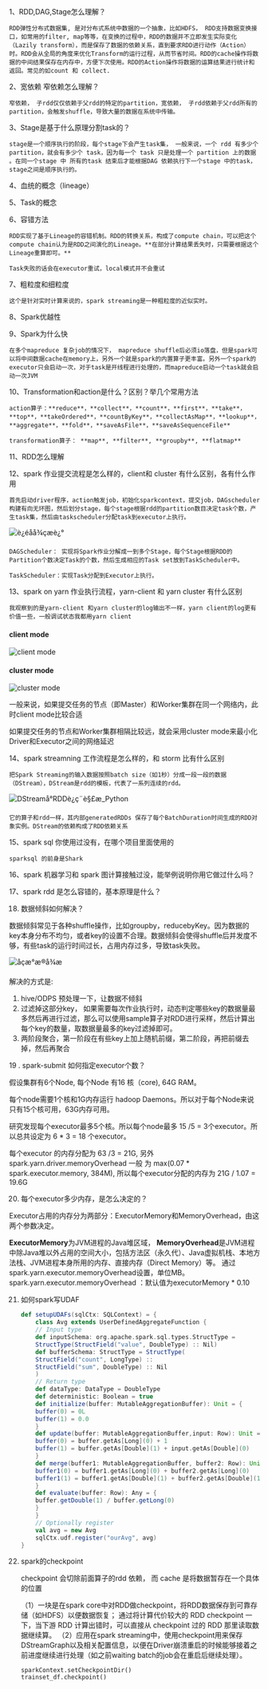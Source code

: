 

1、RDD,DAG,Stage怎么理解？

	RDD弹性分布式数据集, 是对分布式系统中数据的一个抽象，比如HDFS， RDD支持数据变换接口，如常用的filter, map等等，在变换的过程中，RDD的数据并不立即发生实际变化（Lazily transform），而是保存了数据的依赖关系，直到要求RDD进行动作（Action）时。RDD会从全局的角度来优化Transform的运行过程，从而节省时间。RDD的cache操作将数据的中间结果保存在内存中，方便下次使用。RDD的Action操作将数据的运算结果进行统计和返回。常见的如count 和 collect.

2、宽依赖 窄依赖怎么理解？

	窄依赖， 子rdd仅仅依赖于父rdd的特定的partition，宽依赖， 子rdd依赖于父rdd所有的partition，会触发shuffle，导致大量的数据在系统中传输。

3、Stage是基于什么原理分割task的？

	stage是一个顺序执行的阶段，每个stage下会产生task集， 一般来说，一个 rdd 有多少个 partition，就会有多少个 task，因为每一个 task 只是处理一个 partition 上的数据 。在同一个stage 中 所有的task 结束后才能根据DAG 依赖执行下一个stage 中的task， stage之间是顺序执行的。

4、血统的概念（lineage）

5、Task的概念

6、容错方法

	RDD实现了基于Lineage的容错机制。RDD的转换关系，构成了compute chain，可以把这个compute chain认为是RDD之间演化的Lineage。**在部分计算结果丢失时，只需要根据这个Lineage重算即可。** 
	
	Task失败的话会在executor重试，local模式并不会重试

7、粗粒度和细粒度

	这个是针对实时计算来说的，spark streaming是一种粗粒度的近似实时。

8、Spark优越性

9、Spark为什么快

	在多个mapreduce 复杂job的情况下， mapreduce shuffle后必须io落盘，但是spark可以将中间数据cache在memory上，另外一个就是spark的内置算子更丰富。另外一个spark的executor只会启动一次，对于task是开线程进行处理的，而mapreduce启动一个task就会启动一次JVM

10、Transformation和action是什么？区别？举几个常用方法

	action算子：**reduce**，**collect**，**count**，**first**，**take**，**top**，**takeOrdered**，**countByKey**，**collectAsMap**，**lookup**，**aggregate**，**fold**，**saveAsFile**，**saveAsSequenceFile**
	
	transformation算子： **map**, **filter**, **groupby**, **flatmap**

11、RDD怎么理解

12、spark 作业提交流程是怎么样的，client和 cluster 有什么区别，各有什么作用

	首先启动driver程序，action触发job，初始化sparkcontext，提交job，DAGscheduler构建有向无环图，然后划分stage，每个stage根据rdd的partition数目决定task个数，产生task集，然后由taskscheduler分配task到executor上执行。

![è¿éåå¾çæè¿°](https://img-blog.csdn.net/20161109171133811) 

	DAGScheduler： 实现将Spark作业分解成一到多个Stage，每个Stage根据RDD的Partition个数决定Task的个数，然后生成相应的Task set放到TaskScheduler中。
	
	TaskScheduler：实现Task分配到Executor上执行。

13、spark on yarn 作业执行流程，yarn-client 和 yarn cluster 有什么区别

	我观察到的是yarn-client 和yarn cluster的log输出不一样，yarn client的log更有价值一些，一般调试状态我都用yarn client

#### 								client mode

![client mode](https://img-blog.csdn.net/20170609165010221?watermark/2/text/aHR0cDovL2Jsb2cuY3Nkbi5uZXQvVHJpZ2w=/font/5a6L5L2T/fontsize/400/fill/I0JBQkFCMA==/dissolve/70/gravity/SouthEast)

#### 								cluster mode

![cluster mode](https://img-blog.csdn.net/20170609183743824?watermark/2/text/aHR0cDovL2Jsb2cuY3Nkbi5uZXQvVHJpZ2w=/font/5a6L5L2T/fontsize/400/fill/I0JBQkFCMA==/dissolve/70/gravity/SouthEast)

一般来说，如果提交任务的节点（即Master）和Worker集群在同一个网络内，此时client mode比较合适

如果提交任务的节点和Worker集群相隔比较远，就会采用cluster mode来最小化Driver和Executor之间的网络延迟

14、spark streamning 工作流程是怎么样的，和 storm 比有什么区别

	把Spark Streaming的输入数据按照batch size（如1秒）分成一段一段的数据（DStream），DStream是rdd的模板，代表了一系列连续的rdd。 

![DStreamå°RDDè¿ç¨è§£æ_Python](http://aliyunzixunbucket.oss-cn-beijing.aliyuncs.com/jpg/50312a0982ab0a5b326af632998468d3.jpg?x-oss-process=image/resize,p_100/auto-orient,1/quality,q_90/format,jpg/watermark,image_eXVuY2VzaGk=,t_100,g_se,x_0,y_0) 

	它的算子和rdd一样，其内部generatedRDDs 保存了每个BatchDuration时间生成的RDD对象实例。DStream的依赖构成了RDD依赖关系 

15、spark sql 你使用过没有，在哪个项目里面使用的

	sparksql 的前身是Shark

16、spark 机器学习和 spark 图计算接触过没，能举例说明你用它做过什么吗？

17、spark rdd 是怎么容错的，基本原理是什么？

18.  数据倾斜如何解决？

数据倾斜常见于各种shuffle操作，比如groupby，reducebyKey。因为数据的key本身分布不均匀，或者key的设置不合理。数据倾斜会使得shuffle后并发度不够，有些task的运行时间过长，占用内存过多，导致task失败。

![åçæ°æ®å¾æ](https://img-blog.csdn.net/20160725174623608) 

解决的方式是:

1. hive/ODPS 预处理一下，让数据不倾斜
2. 过滤掉这部分key， 如果需要每次作业执行时，动态判定哪些key的数据量最多然后再进行过滤，那么可以使用sample算子对RDD进行采样，然后计算出每个key的数量，取数据量最多的key过滤掉即可。 
3. 两阶段聚合，第一阶段在有些key上加上随机前缀，第二阶段，再把前缀去掉，然后再聚合

19 . spark-submit 如何指定executor个数？

假设集群有6个Node, 每个Node 有16 核（core), 64G RAM。 

每个node需要1个核和1G内存运行 hadoop Daemons。所以对于每个Node来说只有15个核可用，63G内存可用。

研究发现每个executor最多5个核。所以每个node最多 15 /5 = 3个executor。所以总共设定为 6 * 3 = 18 个executor。

每个executor 的内存分配为 63 /3 = 21G, 另外 spark.yarn.driver.memoryOverhead  一般 为 max(0.07 * spark.executor.memory, 384M), 所以每个executor分配的内存为 21G / 1.07 = 19.6G

20. 每个executor多少内存，是怎么决定的？

Executor占用的内存分为两部分：ExecutorMemory和MemoryOverhead，由这两个参数决定。

**ExecutorMemory**为JVM进程的Java堆区域， **MemoryOverhead**是JVM进程中除Java堆以外占用的空间大小，包括方法区（永久代）、Java虚拟机栈、本地方法栈、JVM进程本身所用的内存、直接内存（Direct Memory）等。 通过spark.yarn.executor.memoryOverhead设置，单位MB。spark.yarn.executor.memoryOverhead ：默认值为executorMemory * 0.10

21. 如何spark写UDAF

    ```scala
    def setupUDAFs(sqlCtx: SQLContext) = {
        class Avg extends UserDefinedAggregateFunction {
        // Input type
        def inputSchema: org.apache.spark.sql.types.StructType =
        StructType(StructField("value", DoubleType) :: Nil)
        def bufferSchema: StructType = StructType(
        StructField("count", LongType) ::
        StructField("sum", DoubleType) :: Nil
        )
        // Return type
        def dataType: DataType = DoubleType
        def deterministic: Boolean = true
        def initialize(buffer: MutableAggregationBuffer): Unit = {
        buffer(0) = 0L
        buffer(1) = 0.0
        }
        def update(buffer: MutableAggregationBuffer,input: Row): Unit = {
        buffer(0) = buffer.getAs[Long](0) + 1
        buffer(1) = buffer.getAs[Double](1) + input.getAs[Double](0)
        }
        def merge(buffer1: MutableAggregationBuffer, buffer2: Row): Unit = {
        buffer1(0) = buffer1.getAs[Long](0) + buffer2.getAs[Long](0)
        buffer1(1) = buffer1.getAs[Double](1) + buffer2.getAs[Double](1)
        }
        def evaluate(buffer: Row): Any = {
        buffer.getDouble(1) / buffer.getLong(0)
        }
        }
        // Optionally register
        val avg = new Avg
        sqlCtx.udf.register("ourAvg", avg)
    }
    ```

22. spark的checkpoint

    checkpoint 会切除前面算子的rdd 依赖， 而 cache 是将数据暂存在一个具体的位置

    （1）一块是在spark core中对RDD做checkpoint，将RDD数据保存到可靠存储（如HDFS）以便数据恢复；
    通过将计算代价较大的 RDD checkpoint 一下，当下游 RDD 计算出错时，可以直接从 checkpoint 过的 RDD 那里读取数据继续算。
    （2）应用在spark streaming中，使用checkpoint用来保存DStreamGraph以及相关配置信息，以便在Driver崩溃重启的时候能够接着之前进度继续进行处理（如之前waiting batch的job会在重启后继续处理）。

    ```
    sparkContext.setCheckpointDir()
    trainset_df.checkpoint()
    ```